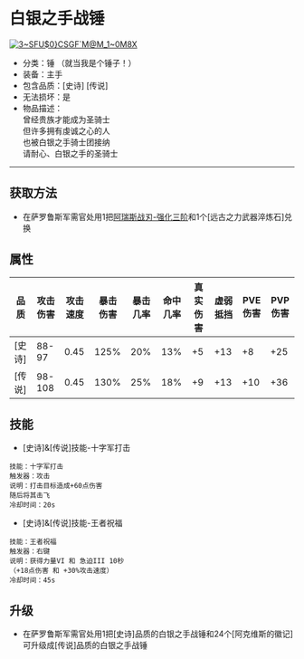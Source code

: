 # 白银之手战锤
<a href="https://imgbb.com/"><img src="https://i.ibb.co/Ss7QXfv/3-SFU-0-CSGF-M-M-1-0-M8-X.png" alt="3~SFU$0}CSGF`M@M_1~0M8X" border="0"></a>
* 分类：锤 （就当我是个锤子！）
* 装备：主手
* 包含品质：[史诗] [传说]
* 无法损坏：是
* 物品描述：<br/>曾经贵族才能成为圣骑士<br/>但许多拥有虔诚之心的人<br/>也被白银之手骑士团接纳<br/>请耐心、白银之手的圣骑士
---
## 获取方法
* 在萨罗鲁斯军需官处用1把<a href="https://github.com/LeafletXD/Minecraft-Yuanchu-Server-Wiki/blob/main/Wiki/RPG%E9%81%93%E5%85%B7/%E8%BF%91%E6%88%98%E6%AD%A6%E5%99%A8/%E5%89%91/%E9%98%BF%E7%91%9E%E6%96%AF%E6%88%98%E5%88%80.md#%E5%BC%BA%E5%8C%96">阿瑞斯战刃-强化三阶<a/>和1个[远古之力武器淬炼石]兑换
## 属性
|品质|攻击伤害|攻击速度|暴击伤害|暴击几率|命中几率|真实伤害|虚弱抵挡|PVE伤害|PVP伤害|
|----|----|----|----|----|----|----|----|----|----|
|[史诗]|88-97|0.45|125%|20%|13%|+5|+13|+8|+25|
|[传说]|98-108|0.45|130%|25%|18%|+9|+13|+10|+36|
## 技能
* [史诗]&[传说]技能-十字军打击
```
技能：十字军打击
触发器：攻击
说明：打击目标造成+60点伤害
随后将其击飞
冷却时间：20s
```
* [史诗]&[传说]技能-王者祝福
```
技能：王者祝福
触发器：右键
说明：获得力量VI 和 急迫III 10秒
（+18点伤害 和 +30%攻击速度）
冷却时间：45s
```
## 升级
* 在萨罗鲁斯军需官处用1把[史诗]品质的白银之手战锤和24个[阿克维斯的徽记]可升级成[传说]品质的白银之手战锤

